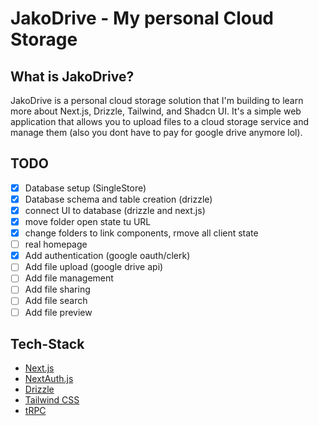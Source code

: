 # JakoDrive - My personal Cloud Storage 

## What is JakoDrive?

JakoDrive is a personal cloud storage solution that I'm building to learn more about Next.js, Drizzle, Tailwind, and Shadcn UI. It's a simple web application that allows you to upload files to a cloud storage service and manage them (also you dont have to pay for google drive anymore lol).

## TODO

- [x] Database setup (SingleStore)
- [x] Database schema and table creation (drizzle)
- [x] connect UI to database (drizzle and next.js)
- [x] move folder open state tu URL
- [x] change folders to link components, rmove all client state
- [ ] real homepage
- [x] Add authentication (google oauth/clerk)
- [ ] Add file upload (google drive api)
- [ ] Add file management
- [ ] Add file sharing
- [ ] Add file search
- [ ] Add file preview

## Tech-Stack

- [Next.js](https://nextjs.org)
- [NextAuth.js](https://next-auth.js.org)
- [Drizzle](https://orm.drizzle.team)
- [Tailwind CSS](https://tailwindcss.com)
- [tRPC](https://trpc.io)
